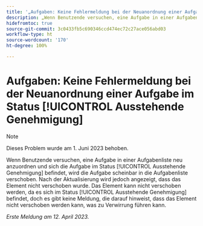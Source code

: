 ```yaml
---
title: '„Aufgaben: Keine Fehlermeldung bei der Neuanordnung einer Aufgabe im Status ‚Ausstehende Genehmigung‘“'
description: „Wenn Benutzende versuchen, eine Aufgabe in einer Aufgabenliste neu anzuordnen und sich die Aufgabe im Status [!UICONTROL Ausstehende Genehmigung] befindet, wird die Aufgabe scheinbar in die Aufgabenliste verschoben. Nach der Aktualisierung wird jedoch angezeigt, dass das Element nicht verschoben wurde. Das Element kann nicht verschoben werden, da es sich im Status [!UICONTROL Ausstehende Genehmigung] befindet, doch es gibt keine Meldung, die darauf hinweist, dass das Element nicht verschoben werden kann, was zu Verwirrung führen kann.„
hidefromtoc: true
source-git-commit: 3c0433fb5c690346ccd474ec72c27ace056abd03
workflow-type: ht
source-wordcount: '170'
ht-degree: 100%

---
```



# Aufgaben: Keine Fehlermeldung bei der Neuanordnung einer Aufgabe im Status [!UICONTROL Ausstehende Genehmigung]

>[!NOTE]
>
>Dieses Problem wurde am 1. Juni 2023 behoben.

Wenn Benutzende versuchen, eine Aufgabe in einer Aufgabenliste neu anzuordnen und sich die Aufgabe im Status [!UICONTROL Ausstehende Genehmigung] befindet, wird die Aufgabe scheinbar in die Aufgabenliste verschoben. Nach der Aktualisierung wird jedoch angezeigt, dass das Element nicht verschoben wurde. Das Element kann nicht verschoben werden, da es sich im Status [!UICONTROL Ausstehende Genehmigung] befindet, doch es gibt keine Meldung, die darauf hinweist, dass das Element nicht verschoben werden kann, was zu Verwirrung führen kann.

_Erste Meldung am 12. April 2023._


